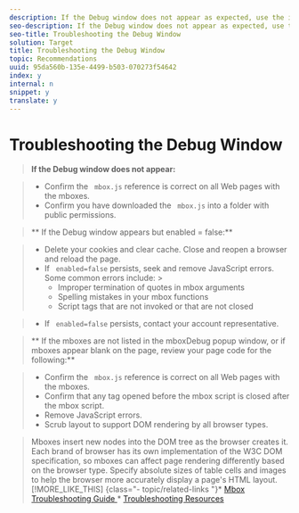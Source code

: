 ```yaml
---
description: If the Debug window does not appear as expected, use the information in this topic to solve the problem.
seo-description: If the Debug window does not appear as expected, use the information in this topic to solve the problem.
seo-title: Troubleshooting the Debug Window
solution: Target
title: Troubleshooting the Debug Window
topic: Recommendations
uuid: 95da560b-135e-4499-b503-070273f54642
index: y
internal: n
snippet: y
translate: y
---
```


# Troubleshooting the Debug Window


>**If the Debug window does not appear:** 

>
>* Confirm the ` mbox.js` reference is correct on all Web pages with the mboxes.
>* Confirm you have downloaded the ` mbox.js` into a folder with public permissions.


>** If the Debug window appears but enabled = false:** 

>
>* Delete your cookies and clear cache. Close and reopen a browser and reload the page.
>* If ` enabled=false` persists, seek and remove JavaScript errors. Some common errors include: >
>    * Improper termination of quotes in mbox arguments
>    * Spelling mistakes in your mbox functions
>    * Script tags that are not invoked or that are not closed


>* If ` enabled=false` persists, contact your account representative. 



>** If the mboxes are not listed in the mboxDebug popup window, or if mboxes appear blank on the page, review your page code for the following:** 

>
>* Confirm the ` mbox.js` reference is correct on all Web pages with the mboxes.
>* Confirm that any tag opened before the mbox script is closed after the mbox script.
>* Remove JavaScript errors.
>* Scrub layout to support DOM rendering by all browser types.


>Mboxes insert new nodes into the DOM tree as the browser creates it. Each brand of browser has its own implementation of the W3C DOM specification, so mboxes can affect page rendering differently based on the browser type. Specify absolute sizes of table cells and images to help the browser more accurately display a page's HTML layout. 
>[!MORE_LIKE_THIS] {class="- topic/related-links "}* [ Mbox Troubleshooting Guide ](r_Mbox_Troubleshooting_Guide.md#reference_45B74286990B4B9883A3B46B0FDFE1C8)* [ Troubleshooting Resources ](r_Troubleshooting_Resources.md#reference_1DCDDAC4BAA348148BBD628587A3F669)
